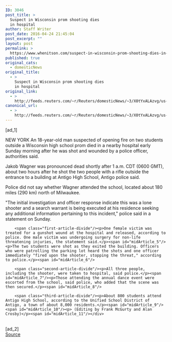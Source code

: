 ```yaml
---
ID: 3046
post_title: >
  Suspect in Wisconsin prom shooting dies
  in hospital
author: Staff Writer
post_date: 2016-04-24 21:45:04
post_excerpt: ""
layout: post
permalink: >
  https://www.whenitson.com/suspect-in-wisconsin-prom-shooting-dies-in-hospital/
published: true
original_cats:
  - domesticNews
original_title:
  - >
    Suspect in Wisconsin prom shooting dies
    in hospital
original_link:
  - >
    http://feeds.reuters.com/~r/Reuters/domesticNews/~3/X0tYxALAzvg/us-wisconsin-prom-idUSKCN0XL0UR
canonical_url:
  - >
    http://feeds.reuters.com/~r/Reuters/domesticNews/~3/X0tYxALAzvg/us-wisconsin-prom-idUSKCN0XL0UR
---
```

 [ad_1]
<br><div id="articleText">
<span id="midArticle_start"/>

<span id="midArticle_0"/><span class="focusParagraph" readability="5"><p><span class="articleLocation">NEW YORK</span> An 18-year-old man suspected of opening fire on two students outside a Wisconsin high school prom died in a nearby hospital early Sunday morning after he was shot and wounded by a police officer, authorities said.</p></span><span id="midArticle_1"/><p>Jakob Wagner was pronounced dead shortly after 1 a.m. CDT (0600 GMT), about two hours after he shot the two people with a rifle outside the entrance to a building at Antigo High School, Antigo police said.</p><span id="midArticle_2"/><p>Police did not say whether Wagner attended the school, located about 180 miles (290 km) north of Milwaukee.</p><span id="midArticle_3"/><p>"The initial investigation and officer response indicate this was a lone shooter and a search warrant is being executed at his residence seeking any additional information pertaining to this incident," police said in a statement on Sunday.</p><span id="midArticle_4"/>
        
        <span class="first-article-divide"/><p>One female victim was treated for a gunshot wound at the hospital and released, according to police. One male victim was undergoing surgery for non-life threatening injuries, the statement said.</p><span id="midArticle_5"/><p>The two students were shot as they exited the building. Officers who were patrolling the parking lot heard the shots and one officer immediately "fired upon the shooter, stopping the threat," according to police.</p><span id="midArticle_6"/>
        
        <span class="second-article-divide"/><p>All three people, including the shooter, were taken to hospital, said police.</p><span id="midArticle_7"/><p>Those attending the annual dance event were escorted from the school, said police, who added that the scene was then secured.</p><span id="midArticle_8"/>
        
        <span class="third-article-divide"/><p>About 800 students attend Antigo High School, according to the Unified School District of Antigo, a town of about 8,000 residents.</p><span id="midArticle_9"/><span id="midArticle_10"/><p> (Editing by Frank McGurty and Alan Crosby)</p><span id="midArticle_11"/></div>
<br>[ad_2]
<br><a href="http://feeds.reuters.com/~r/Reuters/domesticNews/~3/X0tYxALAzvg/us-wisconsin-prom-idUSKCN0XL0UR">Source </a>